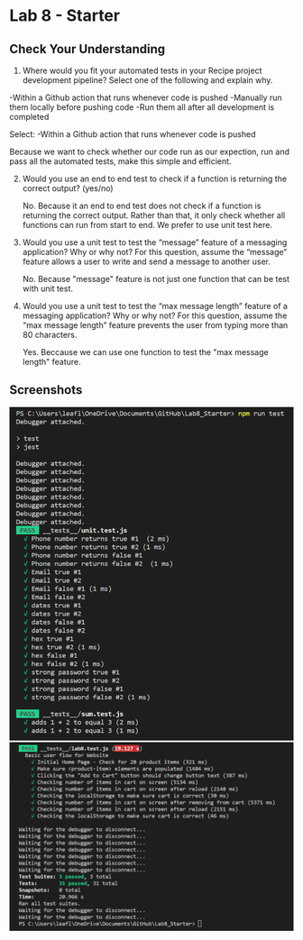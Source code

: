 # Lab 8 - Starter


## Check Your Understanding
1) Where would you fit your automated tests in your Recipe project development pipeline? Select one of the following and explain why.

-Within a Github action that runs whenever code is pushed 
-Manually run them locally before pushing code
-Run them all after all development is completed

Select: -Within a Github action that runs whenever code is pushed 

Because we want to check whether our code run as our expection, run and pass all the automated tests, make this simple and efficient.

2) Would you use an end to end test to check if a function is returning the correct output? (yes/no)
   
   No. Because it an end to end test does not check if a function is returning the correct output. Rather than that, it only check whether all functions can run from start to end. We prefer to use unit test here.

3) Would you use a unit test to test the “message” feature of a messaging application? Why or why not? For this question, assume the “message” feature allows a user to write and send a message to another user.
   
   No. Because "message" feature is not just one function that can be test with unit test.

4) Would you use a unit test to test the “max message length” feature of a messaging application? Why or why not? For this question, assume the “max message length” feature prevents the user from typing more than 80 characters.

    Yes. Beccause we can use one function to test the "max message length" feature.

## Screenshots
![1](s1.png)
![2](s2.png)